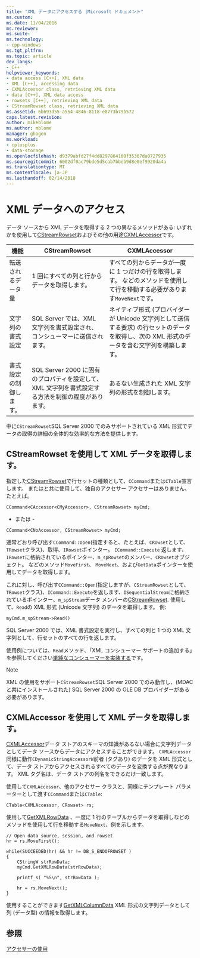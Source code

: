 ```yaml
---
title: "XML データにアクセスする |Microsoft ドキュメント"
ms.custom: 
ms.date: 11/04/2016
ms.reviewer: 
ms.suite: 
ms.technology:
- cpp-windows
ms.tgt_pltfrm: 
ms.topic: article
dev_langs:
- C++
helpviewer_keywords:
- data access [C++], XML data
- XML [C++], accessing data
- CXMLAccessor class, retrieving XML data
- data [C++], XML data access
- rowsets [C++], retrieving XML data
- CStreamRowset class, retrieving XML data
ms.assetid: 6b693d55-a554-4846-8118-e8773b79b572
caps.latest.revision: 
author: mikeblome
ms.author: mblome
manager: ghogen
ms.workload:
- cplusplus
- data-storage
ms.openlocfilehash: d9379abfd27f4dd8297864160f35367da0727935
ms.sourcegitcommit: 6002df0ac79bde5d5cab7bbeb9d8e0ef9920da4a
ms.translationtype: MT
ms.contentlocale: ja-JP
ms.lasthandoff: 02/14/2018
---
```

# <a name="accessing-xml-data"></a>XML データへのアクセス
データ ソースから XML データを取得する 2 つの異なるメソッドがある: いずれかを使用して[CStreamRowset](../../data/oledb/cstreamrowset-class.md)およびその他の用途[CXMLAccessor](../../data/oledb/cxmlaccessor-class.md)です。  
  
|機能|CStreamRowset|CXMLAccessor|  
|-------------------|-------------------|------------------|  
|転送されるデータ量|1 回にすべての列と行からデータを取得します。|すべての列からデータが一度に 1 つだけの行を取得します。 などのメソッドを使用して行を移動する必要があります`MoveNext`です。|  
|文字列の書式設定|SQL Server では、XML 文字列を書式設定され、コンシューマーに送信されます。|ネイティブ形式 (プロバイダーが Unicode 文字列として送信する要求) の行セットのデータを取得し、次の XML 形式のデータを含む文字列を構築します。|  
|書式設定の制御します。|SQL Server 2000 に固有のプロパティを設定して、XML 文字列を書式設定する方法を制御の程度があります。|あるない生成された XML 文字列の形式を制御します。|  
  
 中に`CStreamRowset`SQL Server 2000 でのみサポートされている XML 形式でデータの取得の詳細の全体的な効率的な方法を提供します。  
  
## <a name="retrieving-xml-data-using-cstreamrowset"></a>CStreamRowset を使用して XML データを取得します。  
 指定した[CStreamRowset](../../data/oledb/cstreamrowset-class.md)で行セットの種類として、`CCommand`または`CTable`宣言します。 またはと共に使用して、独自のアクセサー アクセサーはありません、たとえば。  
  
```  
CCommand<CAccessor<CMyAccessor>, CStreamRowset> myCmd;  
```  
  
 - または -  
  
```  
CCommand<CNoAccessor, CStreamRowset> myCmd;  
```  
  
 通常どおり呼び出す`CCommand::Open`(指定すると、たとえば、`CRowset`として、`TRowset`クラス)、取得、`IRowset`ポインター。 `ICommand::Execute` 返します、`IRowset`に格納されているポインター、`m_spRowset`のメンバー、`CRowset`オブジェクト。 などのメソッド`MoveFirst`、 `MoveNext`、および`GetData`ポインターを使用してデータを取得します。  
  
 これに対し、呼び出す`CCommand::Open`(指定しますが、`CStreamRowset`として、`TRowset`クラス)、`ICommand::Execute`を返します、`ISequentialStream`に格納されているポインター、`m_spStream`データ メンバーの[CStreamRowset](../../data/oledb/cstreamrowset-class.md). 使用して、`Read`の XML 形式 (Unicode 文字列) のデータを取得します。 例:  
  
```  
myCmd.m_spStream->Read()  
```  
  
 SQL Server 2000 では、XML 書式設定を実行し、すべての列と 1 つの XML 文字列として、行セットのすべての行を返します。  
  
 使用例については、`Read`メソッド、「XML コンシューマー サポートの追加する」を参照してください[単純なコンシューマーを実装する](../../data/oledb/implementing-a-simple-consumer.md)です。  
  
> [!NOTE]
>  XML の使用をサポート`CStreamRowset`SQL Server 2000 でのみ動作し、(MDAC と共にインストールされた) SQL Server 2000 の OLE DB プロバイダーがある必要があります。  
  
## <a name="retrieving-xml-data-using-cxmlaccessor"></a>CXMLAccessor を使用して XML データを取得します。  
 [CXMLAccessor](../../data/oledb/cxmlaccessor-class.md)データ ストアのスキーマの知識があるない場合に文字列データとしてデータ ソースからデータにアクセスすることができます。 `CXMLAccessor` 同様に動作`CDynamicStringAccessorW`前者 (タグあり) のデータを XML 形式として、データ ストアからアクセスされるすべてのデータを変換する点が異なります。 XML タグ名は、データ ストアの列名をできるだけ一致します。  
  
 使用して`CXMLAccessor`、他のアクセサー クラスと、同様にテンプレート パラメーターとして渡す`CCommand`または`CTable`:  
  
```  
CTable<CXMLAccessor, CRowset> rs;  
```  
  
 使用して[GetXMLRowData](../../data/oledb/cxmlaccessor-getxmlrowdata.md) 、一度に 1 行のテーブルからデータを取得しなどのメソッドを使用して行を移動する`MoveNext`、例を示します。  
  
```  
// Open data source, session, and rowset  
hr = rs.MoveFirst();  

while(SUCCEEDED(hr) && hr != DB_S_ENDOFROWSET )  
{  
    CStringW strRowData;  
    myCmd.GetXMLRowData(strRowData);  
  
    printf_s( "%S\n", strRowData );  
  
    hr = rs.MoveNext();  
}  
```  
  
 使用することができます[GetXMLColumnData](../../data/oledb/cxmlaccessor-getxmlcolumndata.md) XML 形式の文字列データとして列 (データ型) の情報を取得します。  
  
## <a name="see-also"></a>参照  
 [アクセサーの使用](../../data/oledb/using-accessors.md)